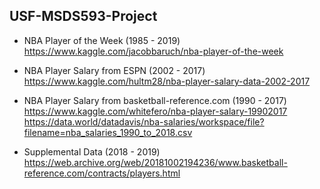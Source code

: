 ## USF-MSDS593-Project

- NBA Player of the Week (1985 - 2019)
https://www.kaggle.com/jacobbaruch/nba-player-of-the-week

- NBA Player Salary from ESPN (2002 - 2017)
https://www.kaggle.com/hultm28/nba-player-salary-data-2002-2017

- NBA Player Salary from basketball-reference.com (1990 - 2017)
https://www.kaggle.com/whitefero/nba-player-salary-19902017
https://data.world/datadavis/nba-salaries/workspace/file?filename=nba_salaries_1990_to_2018.csv

- Supplemental Data (2018 - 2019)
https://web.archive.org/web/20181002194236/www.basketball-reference.com/contracts/players.html
